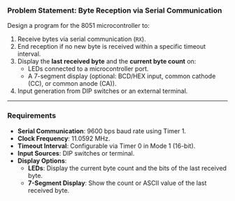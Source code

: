 ### Problem Statement: Byte Reception via Serial Communication

Design a program for the 8051 microcontroller to:

1. Receive bytes via serial communication (`RX`).
2. End reception if no new byte is received within a specific timeout interval.
3. Display the **last received byte** and the **current byte count** on:
    - LEDs connected to a microcontroller port.
    - A 7-segment display (optional: BCD/HEX input, common cathode (CC), or common anode (CA)).
4. Input generation from DIP switches or an external terminal.

---

### Requirements

- **Serial Communication**: 9600 bps baud rate using Timer 1.
- **Clock Frequency**: 11.0592 MHz.
- **Timeout Interval**: Configurable via Timer 0 in Mode 1 (16-bit).
- **Input Sources**: DIP switches or terminal.
- **Display Options**:
    - **LEDs**: Display the current byte count and the bits of the last received byte.
    - **7-Segment Display**: Show the count or ASCII value of the last received byte.